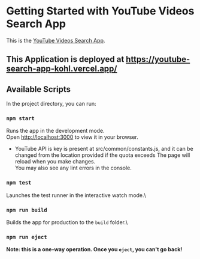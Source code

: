 # Getting Started with YouTube Videos Search App

This is the  [YouTube Videos Search App](https://github.com/sarveshmahajan89/youtube-search-app/tree/main/youtube-search-app).

## This Application is deployed at https://youtube-search-app-kohl.vercel.app/

## Available Scripts

In the project directory, you can run:

### `npm start`

Runs the app in the development mode.\
Open [http://localhost:3000](http://localhost:3000) to view it in your browser.
* YouTube API is key is present at src/common/constants.js, and it can be changed from the location provided if the quota exceeds
  The page will reload when you make changes.\
  You may also see any lint errors in the console.

### `npm test`

Launches the test runner in the interactive watch mode.\

### `npm run build`

Builds the app for production to the `build` folder.\

### `npm run eject`

**Note: this is a one-way operation. Once you `eject`, you can't go back!**